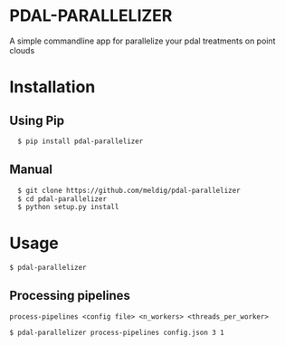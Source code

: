 # PDAL-PARALLELIZER

A simple commandline app for parallelize your pdal treatments on point clouds

# Installation
## Using Pip
```bash
  $ pip install pdal-parallelizer
```
## Manual
```bash
  $ git clone https://github.com/meldig/pdal-parallelizer
  $ cd pdal-parallelizer
  $ python setup.py install
```
# Usage
```bash
$ pdal-parallelizer
```
## Processing pipelines
`process-pipelines <config file> <n_workers> <threads_per_worker>`
```bash
$ pdal-parallelizer process-pipelines config.json 3 1
```